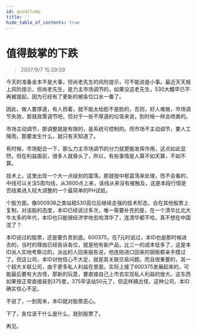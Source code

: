 ```yaml
---
id: goodslump 
title: ''
hide_table_of_contents: true
---
```


# 值得鼓掌的下跌

> 2007/9/7 15:29:09

<div style={{color: '#FF0000', fontWeight: '500'}}>

今天的准备金本不是大事，但尚老先生的风险提示，可不能说是小事。最近天天报上风险提示，但尚老先生，是力主市场调节的，如果没这老先生，530大概早已不再被提起，因为已经有了更新的被各位口水一番了。
 
因此，做人要厚道，有人担着，就不能太给脸不是脸的，否则，好人难做，市场调节失效，那就政策调节吧，但对于一些不厚道的垃圾来说，到时候一样会喷粪的。
 
市场主动调节，那调整就是有限的，是系统可控制的。而市场不主动调节，要人工降雨，那要发生什么，就只有天知道了。
 
有时候，市场配合一下，那么力主市场调节的分力就更能发挥作用，这点如此显然，但在利益面前，很多人就昏头了，所以，有些事情是人算不如天算，不如不算。
 
技术上，这里出现一个大一点级别的震荡，那就按中枢震荡来处理，而不会看的，中线可以关注5周均线，从3600点上来，该线从来没有被触及，这是本段行情是否结束进入较大调整的一个最简单的PH试纸。
 
个股方面，像000938之类站稳530高位后继续走强的技术形态，会在其他股票上复制，对该股的态度，本ID已经说过多次，唯一需要补充的是，在一个清华比北大牛太多的年代，本ID也只能很经济学地去哈清华了，连清华都不哈，真不想在中国混了？
 
本ID说过的股票，还是要负责到底。600375，在7元时说过，本ID也是那时候进去的，当时的理由已经告诉各位，就是他有新产品，比三一的成本低多了，这是本ID派人实地考察过的，派出的人回来报告说，他连刚进口回来的钢板都亲手摸过了。但这公司，本ID对他信心不大足，就是其关联交易问题。而且很重要的，其一个超大关联公司，由于更多私人利益在里面，实际上接了600375发展起来的，可能最后要有大古怪，那新的玩意，要直接自己上市去实现私人利益的放大。这东西如果按正常直接装到375里，375早该站50元了，但这样搞古怪，这种公司，本ID确实信心不足。
 
不说了，一到周末，本ID就对股票恶心。
 
下了，各位该干什么是什么，就别股票了。
 
再见。

</div>